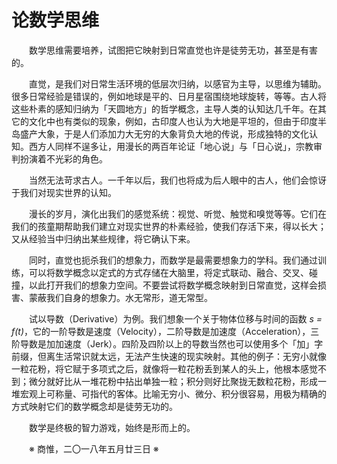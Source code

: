 # 论数学思维

&emsp;&emsp;数学思维需要培养，试图把它映射到日常直觉也许是徒劳无功，甚至是有害的。

&emsp;&emsp;直觉，是我们对日常生活环境的低层次归纳，以感官为主导，以思维为辅助。很多日常经验是错误的，例如地球是平的、日月星宿围绕地球旋转，等等。古人将这些朴素的感知归纳为「天圆地方」的哲学概念，主导人类的认知达几千年。在其它的文化中也有类似的现象，例如，古印度人也认为大地是平坦的，但由于印度半岛盛产大象，于是人们添加力大无穷的大象背负大地的传说，形成独特的文化认知。西方人同样不逞多让，用漫长的两百年论证「地心说」与「日心说」，宗教审判扮演着不光彩的角色。

&emsp;&emsp;当然无法苛求古人。一千年以后，我们也将成为后人眼中的古人，他们会惊讶于我们对现实世界的认知。

&emsp;&emsp;漫长的岁月，演化出我们的感觉系统：视觉、听觉、触觉和嗅觉等等。它们在我们的孩童期帮助我们建立对现实世界的朴素经验，使我们存活下来，得以长大；又从经验当中归纳出某些规律，将它确认下来。

&emsp;&emsp;同时，直觉也扼杀我们的想象力，而数学是最需要想象力的学科。我们通过训练，可以将数学概念以定式的方式存储在大脑里，将定式联动、融合、交叉、碰撞，以此打开我们的想象力空间。不要尝试将数学概念映射到日常直觉，这样会损害、蒙蔽我们自身的想象力。水无常形，道无常型。

&emsp;&emsp;试以导数（Derivative）为例。我们想象一个关于物体位移与时间的函数 _s = f(t)_，它的一阶导数是速度（Velocity），二阶导数是加速度（Acceleration），三阶导数是加加速度（Jerk）。四阶及四阶以上的导数当然也可以使用多个「加」字前缀，但离生活常识就太远，无法产生快速的现实映射。其他的例子：无穷小就像一粒花粉，将它赋于多项式之后，就像将一粒花粉丢到某人的头上，他根本感觉不到；微分就好比从一堆花粉中拈出单独一粒；积分则好比聚拢无数粒花粉，形成一堆宏观上可称量、可指代的客体。比喻无穷小、微分、积分很容易，用极为精确的方式映射它们的数学概念却是徒劳无功的。

&emsp;&emsp;数学是终极的智力游戏，始终是形而上的。

&emsp;&emsp;※ 商惟，二〇一八年五月廿三日 ※